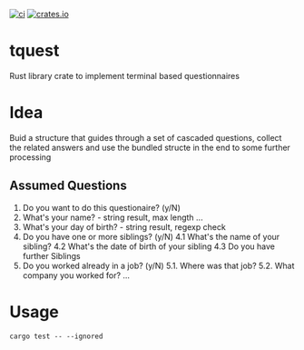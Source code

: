 [![ci](https://github.com/OkieOth/rs_tquest/actions/workflows/rust.yml/badge.svg)](https://github.com/OkieOth/rs_tquest/actions/workflows/rust.yml)
[![crates.io](https://img.shields.io/crates/v/tquest.svg)](https://crates.io/crates/tquest)



# tquest
Rust library crate to implement terminal based questionnaires


# Idea

Buid a structure that guides through a set of cascaded questions,
collect the related answers and use the bundled structe in the end
to some further processing

## Assumed Questions

1. Do you want to do this questionaire? (y/N)
2. What's your name? - string result, max length ...
3. What's your day of birth? - string result, regexp check
4. Do you have one or more siblings? (y/N)
    4.1 What's the name of your sibling?
    4.2 What's the date of birth of your sibling
    4.3 Do you have further Siblings
5. Do you worked already in a job? (y/N)
   5.1. Where was that job?
   5.2. What company you worked for?
...

# Usage

```shell
cargo test -- --ignored
```